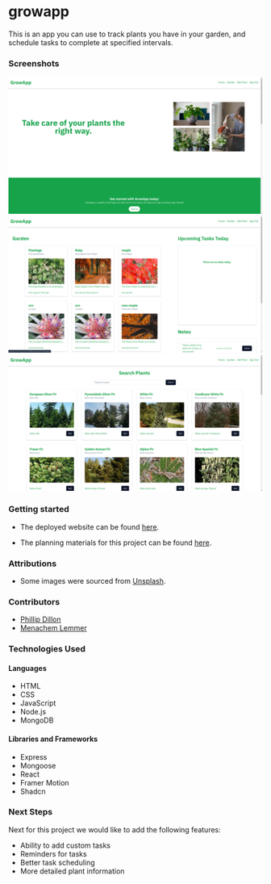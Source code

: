 # growapp

This is an app you can use to track plants you have in your garden, and schedule tasks to complete at specified intervals.

### Screenshots

![Home page](./screenshots/screenshot1.png)
![Garden page](./screenshots/screenshot2.png)
![Search page](./screenshots/screenshot3.png)

### Getting started

- The deployed website can be found [here](https://thegrowapp.netlify.app/).

* The planning materials for this project can be found [here](https://trello.com/b/UvdoJP1z/group-project-3).

### Attributions

- Some images were sourced from [Unsplash](https://unsplash.com/).

### Contributors

- [Phillip Dillon](https://github.com/padcoding1)
- [Menachem Lemmer](https://github.com/menachemlemmer)

### Technologies Used

#### Languages

- HTML
- CSS
- JavaScript
- Node.js
- MongoDB

#### Libraries and Frameworks

- Express
- Mongoose
- React
- Framer Motion
- Shadcn

### Next Steps

Next for this project we would like to add the following features:

- Ability to add custom tasks
- Reminders for tasks
- Better task scheduling
- More detailed plant information
